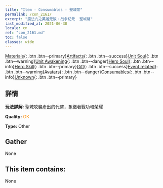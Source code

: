 ```yaml
---
title: "Item - Consumables - 聖城幣"
permalink: /con_2161/
excerpt: "魔法门之英雄无敌：战争纪元  聖城幣"
last_modified_at: 2021-06-30
locale: cn
ref: "con_2161.md"
toc: false
classes: wide
---
```

 [Materials](/ItemsCN/){: .btn .btn--primary}[Artifacts](/ItemsCN/Artifacts/){: .btn .btn--success}[Unit Soul](/ItemsCN/UnitSoul/){: .btn .btn--warning}[Unit Awakening](/ItemsCN/UnitAwakening/){: .btn .btn--danger}[Hero Soul](/ItemsCN/HeroSoul/){: .btn .btn--info}[Hero Skill](/ItemsCN/HeroSkill/){: .btn .btn--primary}[Gift](/ItemsCN/Gift/){: .btn .btn--success}[Event related](/ItemsCN/Events/){: .btn .btn--warning}[Avatars](/ItemsCN/Avatars/){: .btn .btn--danger}[Consumables](/ItemsCN/Consumables/){: .btn .btn--info}[Unknown](/ItemsCN/Unknown/){: .btn .btn--primary}

## 詳情
 **玩法詳解:** 聖城攻襲產出的代幣，象徵著戰功和榮耀

 **Quality:** <span style="color: #FF8C00">OK</span>

 **Type:** Other

## Gather

  None

## This item contains:

  None

